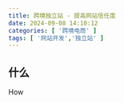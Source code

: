 ```yaml
---
title: 跨境独立站 - 提高网站信任度
date: 2024-09-08 14:10:12
categories: [ '跨境电商' ]
tags: [ '网站开发','独立站' ]
---
```


## 什么

How